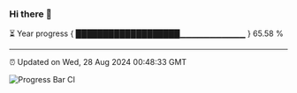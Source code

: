 ### Hi there 👋

⏳ Year progress { ███████████████████▁▁▁▁▁▁▁▁▁▁▁ } 65.58 %

---

⏰ Updated on Wed, 28 Aug 2024 00:48:33 GMT

![Progress Bar CI](https://github.com/code-lakshay/GitHub-Actions-Demo/workflows/Progress%20Bar%20CI/badge.svg)
